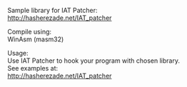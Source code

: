 Sample library for IAT Patcher:<br/>
http://hasherezade.net/IAT_patcher

Compile using:<br/>
WinAsm (masm32)

Usage:<br/>
Use IAT Patcher to hook your program with chosen library.<br/>
See examples at:<br/>
http://hasherezade.net/IAT_patcher


